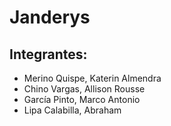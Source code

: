 # Janderys

## Integrantes:

* Merino Quispe, Katerin Almendra
* Chino Vargas, Allison Rousse
* García Pinto, Marco Antonio
* Lipa Calabilla, Abraham

